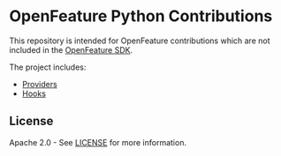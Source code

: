 # OpenFeature Python Contributions

This repository is intended for OpenFeature contributions which are not included in the [OpenFeature SDK](https://github.com/open-feature/python-sdk).

The project includes:

- [Providers](./providers)
- [Hooks](./hooks)

## License

Apache 2.0 - See [LICENSE](./LICENSE) for more information.
